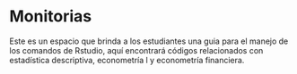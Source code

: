 # Monitorias




Este es un espacio que brinda a los estudiantes una guia para el manejo de los comandos de Rstudio, aquí encontrará 
códigos relacionados con estadística descriptiva, econometría l y econometría financiera.
